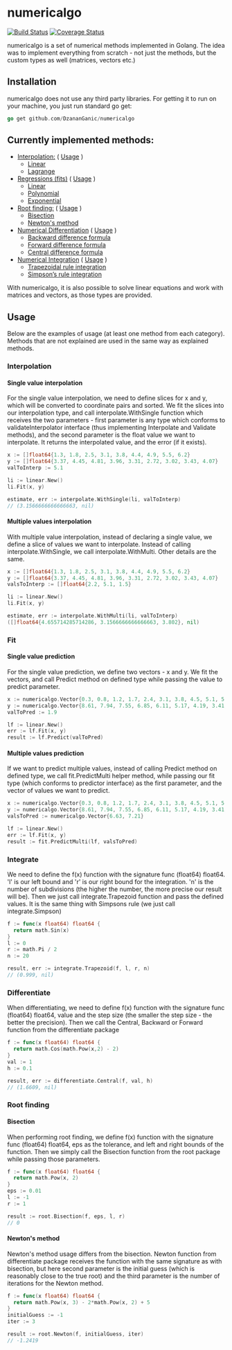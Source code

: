 # numericalgo

[![Build Status](https://travis-ci.org/DzananGanic/numericalgo.svg?branch=master)](https://travis-ci.org/DzananGanic/numericalgo)
[![Coverage Status](https://coveralls.io/repos/github/DzananGanic/numericalgo/badge.svg?branch=master)](https://coveralls.io/github/DzananGanic/numericalgo?branch=master)

numericalgo is a set of numerical methods implemented in Golang. The idea was to implement everything from scratch - not just the methods, but the custom types as well (matrices, vectors etc.)

## Installation
numericalgo does not use any third party libraries. For getting it to run on your machine, you just run standard go get:
```go
go get github.com/DzananGanic/numericalgo
```

## Currently implemented methods:

- [Interpolation:](https://github.com/DzananGanic/numericalgo/tree/master/interpolate) ( [Usage](https://github.com/DzananGanic/numericalgo#interpolation) )
  - [Linear](https://github.com/DzananGanic/numericalgo/tree/master/interpolate/linear)
  - [Lagrange](https://github.com/DzananGanic/numericalgo/tree/master/interpolate/lagrange)
- [Regressions (fits)](https://github.com/DzananGanic/numericalgo/tree/master/fit) ( [Usage](https://github.com/DzananGanic/numericalgo#fit) )
  - [Linear](https://github.com/DzananGanic/numericalgo/tree/master/fit/linear)
  - [Polynomial](https://github.com/DzananGanic/numericalgo/tree/master/fit/poly)
  - [Exponential](https://github.com/DzananGanic/numericalgo/tree/master/fit/exponential)
- [Root finding:](https://github.com/DzananGanic/numericalgo/tree/master/root) ( [Usage](https://github.com/DzananGanic/numericalgo#root-finding) )
  - [Bisection](https://github.com/DzananGanic/numericalgo/tree/master/root)
  - [Newton's method](https://github.com/DzananGanic/numericalgo/tree/master/root)
- [Numerical Differentiation](https://github.com/DzananGanic/numericalgo/tree/master/differentiate) ( [Usage](https://github.com/DzananGanic/numericalgo#differentiate) )
  - [Backward difference formula](https://github.com/DzananGanic/numericalgo/tree/master/differentiate)
  - [Forward difference formula](https://github.com/DzananGanic/numericalgo/tree/master/differentiate)
  - [Central difference formula](https://github.com/DzananGanic/numericalgo/tree/master/differentiate)
- [Numerical Integration](https://github.com/DzananGanic/numericalgo/tree/master/integrate) ( [Usage](https://github.com/DzananGanic/numericalgo#integrate) )
  - [Trapezoidal rule integration](https://github.com/DzananGanic/numericalgo/tree/master/integrate)
  - [Simpson’s rule integration](https://github.com/DzananGanic/numericalgo/tree/master/integrate)

With numericalgo, it is also possible to solve linear equations and work with matrices and vectors, as those types are provided.

## Usage
Below are the examples of usage (at least one method from each category). Methods that are not explained are used in the same way as explained methods.

### Interpolation

#### Single value interpolation
For the single value interpolation, we need to define slices for x and y, which will be converted to coordinate pairs and sorted. We fit the slices into our interpolation type, and call interpolate.WithSingle function which receives the two parameters - first parameter is any type which conforms to validateInterpolator interface (thus implementing Interpolate and Validate methods), and the second parameter is the float value we want to interpolate. It returns the interpolated value, and the error (if it exists).

```go
x := []float64{1.3, 1.8, 2.5, 3.1, 3.8, 4.4, 4.9, 5.5, 6.2}
y := []float64{3.37, 4.45, 4.81, 3.96, 3.31, 2.72, 3.02, 3.43, 4.07}
valToInterp := 5.1

li := linear.New()
li.Fit(x, y)

estimate, err := interpolate.WithSingle(li, valToInterp)
// (3.1566666666666663, nil)
```

#### Multiple values interpolation
With multiple value interpolation, instead of declaring a single value, we define a slice of values we want to interpolate. Instead of calling interpolate.WithSingle, we call interpolate.WithMulti. Other details are the same.

```go
x := []float64{1.3, 1.8, 2.5, 3.1, 3.8, 4.4, 4.9, 5.5, 6.2}
y := []float64{3.37, 4.45, 4.81, 3.96, 3.31, 2.72, 3.02, 3.43, 4.07}
valsToInterp := []float64{2.2, 5.1, 1.5}

li := linear.New()
li.Fit(x, y)

estimate, err := interpolate.WithMulti(li, valToInterp)
([]float64{4.655714285714286, 3.1566666666666663, 3.802}, nil)
```

### Fit

#### Single value prediction
For the single value prediction, we define two vectors - x and y. We fit the vectors, and call Predict method on defined type while passing the value to predict parameter.

```go
x := numericalgo.Vector{0.3, 0.8, 1.2, 1.7, 2.4, 3.1, 3.8, 4.5, 5.1, 5.8, 6.5}
y := numericalgo.Vector{8.61, 7.94, 7.55, 6.85, 6.11, 5.17, 4.19, 3.41, 2.63, 1.77, 0.89}
valToPred := 1.9

lf := linear.New()
err := lf.Fit(x, y)
result := lf.Predict(valToPred)
```

#### Multiple values prediction
If we want to predict multiple values, instead of calling Predict method on defined type, we call fit.PredictMulti helper method, while passing our fit type (which conforms to predictor interface) as the first parameter, and the vector of values we want to predict.

```go
x := numericalgo.Vector{0.3, 0.8, 1.2, 1.7, 2.4, 3.1, 3.8, 4.5, 5.1, 5.8, 6.5}
y := numericalgo.Vector{8.61, 7.94, 7.55, 6.85, 6.11, 5.17, 4.19, 3.41, 2.63, 1.77, 0.89}
valsToPred := numericalgo.Vector{6.63, 7.21}

lf := linear.New()
err := lf.Fit(x, y)
result := fit.PredictMulti(lf, valsToPred)
```

### Integrate
We need to define the f(x) function with the signature func (float64) float64. 'l' is our left bound and 'r' is our right bound for the integration. 'n' is the number of subdivisions (the higher the number, the more precise our result will be). Then we just call integrate.Trapezoid function and pass the defined values. It is the same thing with Simpsons rule (we just call integrate.Simpson)

```go
f := func(x float64) float64 {
  return math.Sin(x)
}
l := 0
r := math.Pi / 2
n := 20

result, err := integrate.Trapezoid(f, l, r, n)
// (0.999, nil)
```

### Differentiate
When differentiating, we need to define f(x) function with the signature func (float64) float64, value and the step size (the smaller the step size - the better the precision). Then we call the Central, Backward or Forward function from the differentiate package

```go
f := func(x float64) float64 {
  return math.Cos(math.Pow(x,2) - 2)
}
val := 1
h := 0.1

result, err := differentiate.Central(f, val, h)
// (1.6609, nil)
```

### Root finding
#### Bisection
When performing root finding, we define f(x) function with the signature func (float64) float64, eps as the tolerance, and left and right bounds of the function. Then we simply call the Bisection function from the root package while passing those parameters.

```go
f := func(x float64) float64 {
  return math.Pow(x, 2)
}
eps := 0.01
l := -1
r := 1

result := root.Bisection(f, eps, l, r)
// 0
```
#### Newton's method
Newton's method usage differs from the bisection. Newton function from differentiate package receives the function with the same signature as with bisection, but here second parameter is the initial guess (which is reasonably close to the true root) and the third parameter is the number of iterations for the Newton method.

```go
f := func(x float64) float64 {
  return math.Pow(x, 3) - 2*math.Pow(x, 2) + 5
}
initialGuess := -1
iter := 3

result := root.Newton(f, initialGuess, iter)
// -1.2419
```
